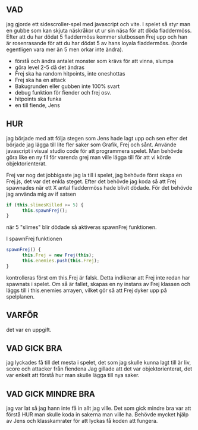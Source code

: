 ## VAD
jag gjorde ett sidescroller-spel med javascript och vite. I spelet så styr man en gubbe som kan skjuta näskråkor ut ur sin näsa för att döda fladdermöss. Efter att du har dödat 5 fladdermöss kommer slutbossen Frej upp och han är rosenrasande för att du har dödat 5 av hans loyala fladdermöss. (borde egentligen vara mer än 5 men orkar inte ändra).

* förstå och ändra antalet monster som krävs för att vinna, slumpa
* göra level 2-5 då det ändras
* Frej ska ha random hitpoints, inte oneshottas
* Frej ska ha en attack
* Bakugrunden eller gubben inte 100% svart
* debug funktion för fiender och frej osv.
* hitpoints ska funka
* en till fiende, Jens

## HUR 
jag började med att följa stegen som Jens hade lagt upp och sen efter det började jag lägga till lite fler saker som Grafik, Frej och sånt. Använde javascript i visual studio code för att programmera spelet. Man behövde göra like en ny fil för varenda grej man ville lägga till för att vi körde objektorienterat.

Frej var nog det jobbigaste jag la till i spelet, jag behövde först skapa en Frej.js, det var det enkla steget. Efter det behövde jag koda så att Frej spawnades när ett X antal fladdermöss hade blivit dödade. För det behövde jag använda mig av if satsen

```js
if (this.slimesKilled >= 5) {
      this.spawnFrej();
}
```

när 5 "slimes" blir dödade så aktiveras spawnFrej funktionen.

I spawnFrej funktionen 

```js
spawnFrej() {
      this.Frej = new Frej(this);
      this.enemies.push(this.Frej);
}
```
kontrolleras först om this.Frej är falsk. Detta indikerar att Frej inte redan har spawnats i spelet. Om så är fallet, skapas en ny instans av Frej klassen och läggs till i this.enemies arrayen, vilket gör så att Frej dyker upp på spelplanen.

## VARFÖR
det var en uppgift. 

## VAD GICK BRA
jag lyckades få till det mesta i spelet, det som jag skulle kunna lagt till är liv, score och attacker från fiendena
Jag gillade att det var objektorienterat, det var enkelt att förstå hur man skulle lägga till nya saker.

## VAD GICK MINDRE BRA
jag var lat så jag hann inte få in allt jag ville. Det som gick mindre bra var att förstå HUR man skulle koda in sakerna man ville ha. Behövde mycket hjälp av Jens och klasskamrater för att lyckas få koden att fungera. 